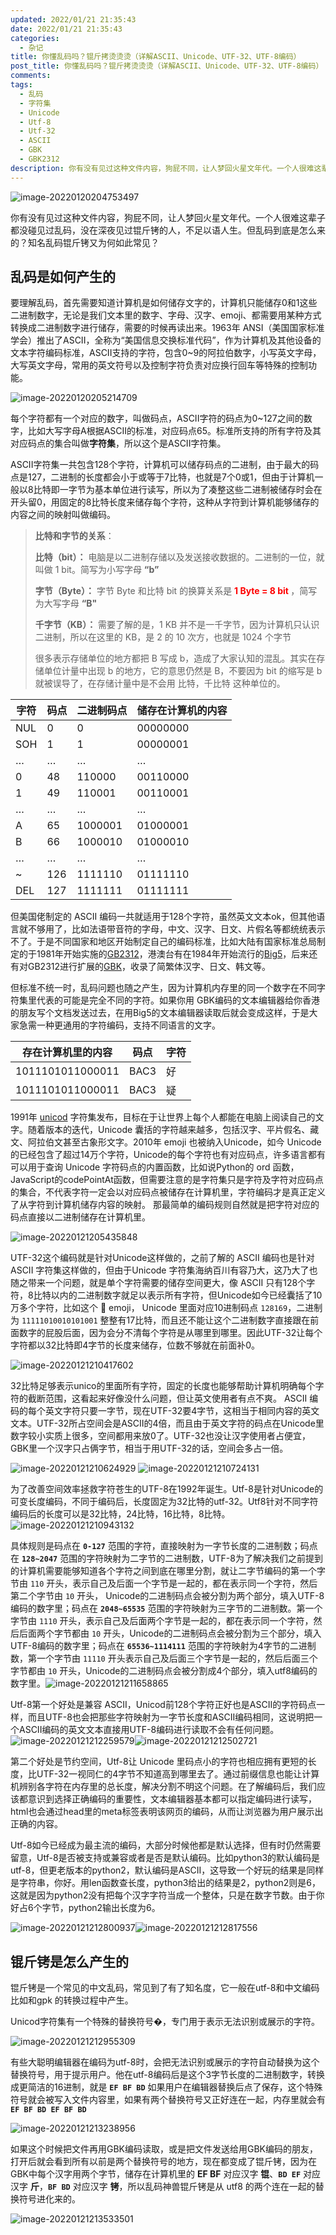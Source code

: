 ```yaml
---
updated: 2022/01/21 21:35:43
date: 2022/01/21 21:35:43
categories: 
  - 杂记
title: 你懂乱码吗？锟斤拷烫烫烫（详解ASCII、Unicode、UTF-32、UTF-8编码）
post_title: 你懂乱码吗？锟斤拷烫烫烫（详解ASCII、Unicode、UTF-32、UTF-8编码）
comments: 
tags: 
  - 乱码
  - 字符集
  - Unicode
  - Utf-8
  - Utf-32
  - ASCII
  - GBK
  - GBK2312
description: 你有没有见过这种文件内容，狗屁不同，让人梦回火星文年代。一个人很难这辈子都没碰见过乱码，没在深夜见过锟斤铐的人，不足以语人生。但乱码到底是怎么来的？知名乱码锟斤铐又为何如此常见？乱码是如何产生的要理解乱码，首先需要知道计算机是如何储存文字的，计算机只能储存0和1这些二进制数字，无论是我们文本里的数字、字母、汉字、emoji、都需要用某种方式转换成二进制数字进行储存，需要的时候再读出来。1963年 ANSI（美国国家标准学会）推出了ASCII，全称为“美国信息交换标准代码”，作为计算机及其他设备的文本字符编码标准，ASCII支持的字符，包含0~9的阿拉伯数字，小写英文字母，大写英文字母，常用的英文符号以及控制字符负责对应换行回车等特殊的控制功能。
---
```


![image-20220120204753497](https://static.jindll.com/notes/image-20220120204753497.png)

你有没有见过这种文件内容，狗屁不同，让人梦回火星文年代。一个人很难这辈子都没碰见过乱码，没在深夜见过锟斤铐的人，不足以语人生。但乱码到底是怎么来的？知名乱码锟斤铐又为何如此常见？

## 乱码是如何产生的

要理解乱码，首先需要知道计算机是如何储存文字的，计算机只能储存0和1这些二进制数字，无论是我们文本里的数字、字母、汉字、emoji、都需要用某种方式转换成二进制数字进行储存，需要的时候再读出来。1963年 ANSI（美国国家标准学会）推出了ASCII，全称为“美国信息交换标准代码”，作为计算机及其他设备的文本字符编码标准，ASCII支持的字符，包含0~9的阿拉伯数字，小写英文字母，大写英文字母，常用的英文符号以及控制字符负责对应换行回车等特殊的控制功能。

![image-20220120205214709](https://static.jindll.com/notes/image-20220120205214709.png)

每个字符都有一个对应的数字，叫做码点，ASCII字符的码点为0~127之间的数字，比如大写字母A根据ASCII的标准，对应码点65。标准所支持的所有字符及其对应码点的集合叫做**字符集**，所以这个是ASCII字符集。

ASCII字符集一共包含128个字符，计算机可以储存码点的二进制，由于最大的码点是127，二进制的长度都会小于或等于7比特，也就是7个0或1，但由于计算机一般以8比特即一字节为基本单位进行读写，所以为了凑整这些二进制被储存时会在开头留0，用固定的8比特长度来储存每个字符，这种从字符到计算机能够储存的内容之间的映射叫做编码。

> **比特和字节的关系**：
>
> **比特（bit）：** 电脑是以二进制存储以及发送接收数据的。二进制的一位，就叫做 1 bit。简写为小写字母 **“b”**
>
> **字节（Byte）：** 字节 Byte 和比特 bit 的换算关系是 <b style="color: red">1 Byte = 8 bit </b> ，简写为大写字母 **“B"**
>
> **千字节（KB）：** 需要了解的是，1 KB 并不是一千字节，因为计算机只认识二进制，所以在这里的 KB，是 2 的 10 次方，也就是 1024 个字节
>
> 很多表示存储单位的地方都把 B 写成 b，造成了大家认知的混乱。其实在存储单位计量中出现 b 的地方，它的意思仍然是 B，不要因为 bit 的缩写是 b 就被误导了，在存储计量中是不会用 比特，千比特 这种单位的。

| 字符 | 码点 | 二进制码点 | 储存在计算机的内容 |
| ---- | ---- | ---------- | ------------------ |
| NUL  | 0    | 0          | 00000000           |
| SOH  | 1    | 1          | 00000001           |
| …    | …    | …          | …                  |
| 0    | 48   | 110000     | 00110000           |
| 1    | 49   | 110001     | 00110001           |
| …    | …    | …          | …                  |
| A    | 65   | 1000001    | 01000001           |
| B    | 66   | 1000010    | 01000010           |
| …    | …    | …          | …                  |
| ~    | 126  | 1111110    | 01111110           |
| DEL  | 127  | 1111111    | 01111111           |

但美国佬制定的 ASCII 编码一共就适用于128个字符，虽然英文文本ok，但其他语言就不够用了，比如法语带音符的字母，中文、汉字、日文、片假名等都统统表示不了。于是不同国家和地区开始制定自己的编码标准，比如大陆有国家标准总局制定的于1981年开始实施的[GB2312](http://jszx.cuit.edu.cn/NewsCont.asp?type=1009&id=20566)，港澳台有在1984年开始流行的[Big5](https://www.qqxiuzi.cn/zh/hanzi-big5-bianma.php)，后来还有对GB2312进行扩展的[GBK](http://tools.jb51.net/table/gbk_table)，收录了简繁体汉字、日文、韩文等。

但标准不统一时，乱码问题也随之产生，因为计算机内存里的同一个数字在不同字符集里代表的可能是完全不同的字符。如果你用 GBK编码的文本编辑器给你香港的朋友写个文档发送过去，在用Big5的文本编辑器读取后就会变成这样，于是大家急需一种更通用的字符编码，支持不同语言的文字。

| 存在计算机里的内容 | 码点 | 字符 |
| ------------------ | ---- | ---- |
| 1011101011000011   | BAC3 | 好   |
| 1011101011000011   | BAC3 | 疑   |

1991年 [unicod](http://www.52unicode.com/) 字符集发布，目标在于让世界上每个人都能在电脑上阅读自己的文字。随着版本的迭代，Unicode 囊括的字符越来越多，包括汉字、平片假名、藏文、阿拉伯文甚至古象形文字。2010年 emoji 也被纳入Unicode，如今 Unicode 的已经包含了超过14万个字符，Unicode的每个字符也有对应码点，许多语言都有可以用于查询 Unicode 字符码点的内置函数，比如说Python的 ord 函数，JavaScript的codePointAt函数，但需要注意的是字符集只是字符及字符对应码点的集合，不代表字符一定会以对应码点被储存在计算机里，字符编码才是真正定义了从字符到计算机储存内容的映射。
那最简单的编码规则自然就是把字符对应的码点直接以二进制储存在计算机里。

![image-20220121205435848](https://static.jindll.com/notes/image-20220121205435848.png)

UTF-32这个编码就是针对Unicode这样做的，之前了解的 ASCII 编码也是针对 ASCII 字符集这样做的，但由于Unicode 字符集海纳百川有容乃大，这乃大了也随之带来一个问题，就是单个字符需要的储存空间更大，像 ASCII 只有128个字符，8比特以内的二进制数字就足以表示所有字符，但Unicode如今已经囊括了10万多个字符，比如这个 💩 emoji， Unicode 里面对应10进制码点 `128169`，二进制为 `11111010010101001` 整整有17比特，而且还不能让这个二进制数字直接跟在前面数字的屁股后面，因为会分不清每个字符是从哪里到哪里。因此UTF-32让每个字符都以32比特即4字节的长度来储存，位数不够就在前面补0。

![image-20220121210417602](https://static.jindll.com/notes/image-20220121210417602.png)

32比特足够表示unico的里面所有字符，固定的长度也能够帮助计算机明确每个字符的截断范围，这看起来好像没什么问题，但让英文使用者有点不爽。 ASCII 编码的每个英文字符只要一字节，现在UTF-32要4字节，这相当于相同内容的英文文本。UTF-32所占空间会是ASCII的4倍，而且由于英文字符的码点在Unicode里数字较小实质上很多，空间都用来放0了。UTF-32也没让汉字使用者占便宜，GBK里一个汉字只占俩字节，相当于用UTF-32的话，空间会多占一倍。

![image-20220121210624929](https://static.jindll.com/notes/image-20220121210624929.png)
![image-20220121210724131](https://static.jindll.com/notes/image-20220121210724131.png)

为了改善空间效率拯救字符苍生的UTF-8在1992年诞生。Utf-8是针对Unicode的可变长度编码，不同于编码后，长度固定为32比特的utf-32。Utf8针对不同字符编码后的长度可以是32比特，24比特，16比特，8比特。![image-20220121210943132](https://static.jindll.com/notes/image-20220121210943132.png)

具体规则是码点在 **`0-127`** 范围的字符，直接映射为一字节长度的二进制数；码点在 **`128~2047`** 范围的字符映射为二字节的二进制数，UTF-8为了解决我们之前提到的计算机需要能够知道各个字符之间到底在哪里分割，就让二字节编码的第一个字节由 `110` 开头，表示自己及后面一个字节是一起的，都在表示同一个字符，然后第二个字节由 `10` 开头， Unicode的二进制码点会被分割为两个部分，填入UTF-8编码的数字里；码点在 **`2048~65535`** 范围的字符映射为三字节的二进制数。第一个字节由 `1110` 开头，表示自己及后面两个字节是一起的，都在表示同一个字符，然后后面两个字节都由 `10` 开头，Unicode的二进制码点会被分割为三个部分，填入UTF-8编码的数字里；码点在 **`65536~1114111`** 范围的字符映射为4字节的二进制数，第一个字节由 `11110` 开头表示自己及后面三个字节是一起的，然后后面三个字节都由 `10` 开头，Unicode的二进制码点会被分割成4个部分，填入utf8编码的数字里。![image-20220121211658865](https://static.jindll.com/notes/image-20220121211658865.png)

Utf-8第一个好处是兼容 ASCII，Unicod前128个字符正好也是ASCII的字符码点一样，而且UTF-8也会把那些字符映射为一字节长度和ASCII编码相同，这说明把一个ASCII编码的英文文本直接用UTF-8编码进行读取不会有任何问题。![image-20220121212259579](https://static.jindll.com/notes/image-20220121212259579.png)![image-20220121212502721](https://static.jindll.com/notes/image-20220121212502721.png)

第二个好处是节约空间，Utf-8让 Unicode 里码点小的字符也相应拥有更短的长度，比UTF-32一视同仁的4字节不知道高到哪里去了。通过前缀信息也能让计算机辨别各字符在内存里的总长度，解决分割不明这个问题。在了解编码后，我们应该都意识到选择正确编码的重要性，文本编辑器基本都可以指定编码进行读写，html也会通过head里的meta标签表明该网页的编码，从而让浏览器为用户展示出正确的内容。

Utf-8如今已经成为最主流的编码，大部分时候他都是默认选择，但有时仍然需要留意，Utf-8是否被支持或兼容或者是否是默认编码。比如python3的默认编码是utf-8，但更老版本的python2，默认编码是ASCII，这导致一个好玩的结果是同样是字符串，你好。用len函数查长度，python3给出的结果是2，python2则是6，这就是因为python2没有把每个汉字字符当成一个整体，只是在数字节数。由于你好占6个字节，python2输出长度为6。

![image-20220121212800937](https://static.jindll.com/notes/image-20220121212800937.png)![image-20220121212817556](https://static.jindll.com/notes/image-20220121212817556.png)

## 锟斤铐是怎么产生的

锟斤铐是一个常见的中文乱码，常见到了有了知名度，它一般在utf-8和中文编码比如和gpk	的转换过程中产生。

Unicod字符集有一个特殊的替换符号�，专门用于表示无法识别或展示的字符。

![image-20220121212955309](https://static.jindll.com/notes/image-20220121212955309.png)

有些大聪明编辑器在编码为utf-8时，会把无法识别或展示的字符自动替换为这个替换符号，用于提示用户。他在utf-8编码后是这个3字节长度的二进制数字，转换成更简洁的16进制，就是 **`EF BF BD`**  如果用户在编辑器替换后点了保存，这个特殊符号就会被写入文件内容里，如果有两个替换符号又正好连在一起，内存里就会有 **`EF BF BD EF BF BD`**  

![image-20220121213238956](https://static.jindll.com/notes/image-20220121213238956.png)

如果这个时候把文件再用GBK编码读取，或是把文件发送给用GBK编码的朋友，打开后就会看到所有以前是两个替换符号的地方，现在都变成了锟斤铐，因为在GBK中每个汉字用两个字节，储存在计算机里的 **EF BF** 对应汉字 **锟**、**`BD EF`** 对应汉字 **斤**，**`BF BD`** 对应汉字 **铐**，所以乱码神兽锟斤铐是从 utf8 的两个连在一起的替换符号进化来的。

![image-20220121213533501](https://static.jindll.com/notes/image-20220121213533501.png)